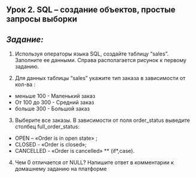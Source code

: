 ## Урок 2. SQL – создание объектов, простые запросы выборки
## *Задание:*

1. Используя операторы языка SQL,
создайте таблицу “sales”. Заполните ее данными.
Справа располагается рисунок к первому заданию.

2. Для данных таблицы “sales” укажите тип заказа в зависимости от кол-ва :
* меньше 100 - Маленький заказ
* От 100 до 300 - Средний заказ
* больше 300 - Большой заказ

3. Выберите все заказы. В зависимости от поля order_status выведите столбец full_order_status:
* OPEN – «Order is in open state» ; 
* CLOSED - «Order is closed»; 
* CANCELLED - «Order is cancelled» 
    ** (if*,case).

4. Чем 0 отличается от NULL?
Напишите ответ в комментарии к домашнему заданию на платформе


